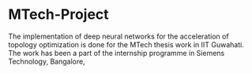 # MTech-Project
The implementation of deep neural networks for the acceleration of topology optimization is done for the MTech thesis work in IIT Guwahati. The work has been a part of the internship programme in Siemens Technology, Bangalore,
